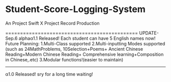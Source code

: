 # Student-Score-Logging-System
An Project Swift X Project Record Production

=============================================
UPDATE-Sep.6
alphaα1.1 Released!
Each student can have 5 English names now!
Future Planning:
1.Multi-Class supported
2.Multi-inputting Modes supported
(such as 24MathProblems,
10Selection+Poems+
Ancient Chinese Reading+Modern Chinese Reading+
Comprehensive learning+Composition in Chinese,.etc)
3.Modular functions!(easier to maintain)

---------------------------------------------
α1.0 Released!
sry for a long time waiting!
